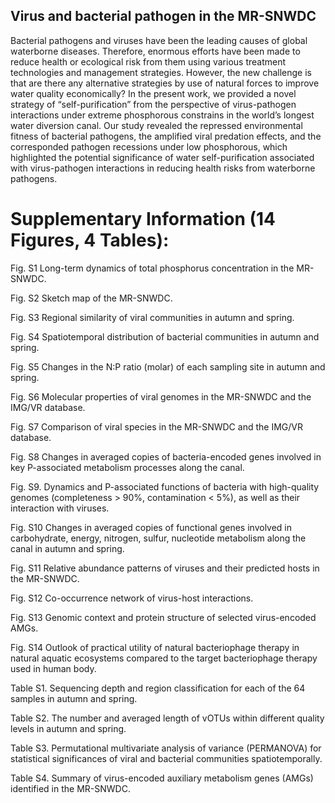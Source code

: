## Virus and bacterial pathogen in the MR-SNWDC

Bacterial pathogens and viruses have been the leading causes of global waterborne diseases. Therefore, enormous efforts have been made to reduce health or ecological risk from them using various treatment technologies and management strategies. However, the new challenge is that are there any alternative strategies by use of natural forces to improve water quality economically? In the present work, we provided a novel strategy of “self-purification” from the perspective of virus-pathogen interactions under extreme phosphorous constrains in the world’s longest water diversion canal. Our study revealed the repressed environmental fitness of bacterial pathogens, the amplified viral predation effects, and the corresponded pathogen recessions under low phosphorous, which highlighted the potential significance of water self-purification associated with virus-pathogen interactions in reducing health risks from waterborne pathogens.

# Supplementary Information (14 Figures, 4 Tables):

Fig. S1 Long-term dynamics of total phosphorus concentration in the MR-SNWDC.

Fig. S2 Sketch map of the MR-SNWDC. 

Fig. S3 Regional similarity of viral communities in autumn and spring. 

Fig. S4 Spatiotemporal distribution of bacterial communities in autumn and spring.

Fig. S5 Changes in the N:P ratio (molar) of each sampling site in autumn and spring.

Fig. S6 Molecular properties of viral genomes in the MR-SNWDC and the IMG/VR database. 

Fig. S7 Comparison of viral species in the MR-SNWDC and the IMG/VR database. 

Fig. S8 Changes in averaged copies of bacteria-encoded genes involved in key P-associated metabolism processes along the canal. 

Fig. S9. Dynamics and P-associated functions of bacteria with high-quality genomes (completeness > 90%, contamination < 5%), as well as their interaction with viruses. 

Fig. S10 Changes in averaged copies of functional genes involved in carbohydrate, energy, nitrogen, sulfur, nucleotide metabolism along the canal in autumn and spring.

Fig. S11 Relative abundance patterns of viruses and their predicted hosts in the MR-SNWDC. 

Fig. S12 Co-occurrence network of virus-host interactions. 

Fig. S13 Genomic context and protein structure of selected virus-encoded AMGs. 

Fig. S14 Outlook of practical utility of natural bacteriophage therapy in natural aquatic ecosystems compared to the target bacteriophage therapy used in human body. 

Table S1. Sequencing depth and region classification for each of the 64 samples in autumn and spring.

Table S2. The number and averaged length of vOTUs within different quality levels in autumn and spring.

Table S3. Permutational multivariate analysis of variance (PERMANOVA) for statistical significances of viral and bacterial communities spatiotemporally.

Table S4. Summary of virus-encoded auxiliary metabolism genes (AMGs) identified in the MR-SNWDC.

